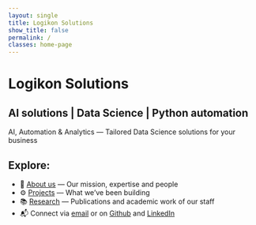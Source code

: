 ```yaml
---
layout: single
title: Logikon Solutions
show_title: false
permalink: /
classes: home-page
---
```


# Logikon Solutions
<h2 class="typewriter gold-link">AI solutions | Data Science | Python automation</h2>

AI, Automation & Analytics — Tailored Data Science solutions for your business

## Explore:

- 📄 [About us](/about_us/) — Our mission, expertise and people  
- ⚙️ [Projects](/projects/) — What we’ve been building  
- 📚 [Research](/research/) — Publications and academic work of our staff
- 📬 Connect via [email](mailto:contact@logikonsolutions.com) or on 
  <a href="https://github.com/Logikon-Solutions">Github</a> and
  <a href="https://linkedin.com/in/antonis-mavritsakis">LinkedIn</a>

